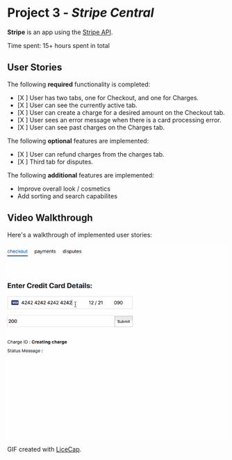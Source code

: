 # Project 3 - *Stripe Central*

**Stripe** is an app using the [Stripe API](https://stripe.com/docs/api).

Time spent: 15+ hours spent in total

## User Stories

The following **required** functionality is completed:

- [X ] User has two tabs, one for Checkout, and one for Charges.
- [X ] User can see the currently active tab.
- [X ] User can create a charge for a desired amount on the Checkout tab.
- [X ] User sees an error message when there is a card processing error.
- [X ] User can see past charges on the Charges tab.

The following **optional** features are implemented:
- [X ] User can refund charges from the charges tab. 
- [X ] Third tab for disputes. 

The following **additional** features are implemented:
- Improve overall look / cosmetics
- Add sorting and search capabilites

## Video Walkthrough

Here's a walkthrough of implemented user stories:

<img src='https://github.com/bobbyleeacn/stripe/blob/master/img/stripe_demo.gif' title='Video Walkthrough' width='' alt='Video Walkthrough' />

GIF created with [LiceCap](http://www.cockos.com/licecap/).

